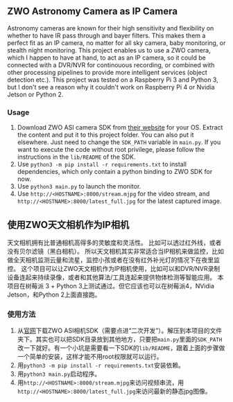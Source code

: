## ZWO Astronomy Camera as IP Camera

Astronomy cameras are known for their high sensitivity and flexibility on whether to have IR pass through and bayer filters.
This makes them a perfect fit as an IP camera, no matter for all sky camera, baby monitoring, or stealth night monitoring.
This project enables us to use a ZWO camera, which I happen to have at hand, to act as an IP camera, so it could be connected with a DVR/NVR for continouous recording, or combined with other processing pipelines to provide more intelligent services (object detection etc.).
This project was tested on a Raspberry Pi 3 and Python 3, but I don't see a reason why it couldn't work on Raspberry Pi 4 or Nvidia Jetson or Python 2.

### Usage

1. Download ZWO ASI camera SDK from [their website](https://download.astronomy-imaging-camera.com/for-developer/) for your OS. Extract the content and put it to this project folder. You can also put it elsewhere. Just need to change the `SDK_PATH` variable in `main.py`. If you want to execute the code without root privilege, please follow the instructions in the `lib/README` of the SDK.
2. Use `python3 -m pip install -r requirements.txt` to install dependencies, which only contain a python binding to ZWO SDK for now.
3. Use `python3 main.py` to launch the monitor.
4. Use `http://<HOSTNAME>:8000/stream.mjpg` for the video stream, and `http://<HOSTNAME>:8000/latest_full.jpg` for the latest captured image.

## 使用ZWO天文相机作为IP相机

天文相机拥有比普通相机高得多的灵敏度和灵活性。
比如可以透过红外线，或者没有贝尔滤镜（黑白相机）。
所以天文相机其实非常适合当IP相机来做监控，比如做全天相机监测云量和流星，监控小孩或者在没有红外补光灯的情况下在夜里监控。
这个项目可以让ZWO天文相机作为IP相机使用，比如可以和DVR/NVR录制设备连起来持续录像，或者和其他算法/工具连起来提供物体检测等智能应用。
本项目在树莓派 3 + Python 3上测试通过。但它应该也可以在树莓派4，NVidia Jetson，和Python 2上面直接跑。

### 使用方法

1. 从[官网](http://zwoasi.com/software)下载ZWO ASI相机SDK（需要点进“二次开发”）。解压到本项目的文件夹下。其实也可以把SDK目录放到其他地方，只要把`main.py`里面的`SDK_PATH`改一下就好。有一个小坑是需要看一下SDK的`lib/README`，跟着上面的步骤做一个简单的安装，这样才能不用root权限就可以运行。
2. 用`python3 -m pip install -r requirements.txt`安装依赖。
3. 用`python3 main.py`启动程序。
4. 用`http://<HOSTNAME>:8000/stream.mjpg`来访问视频串流，用`http://<HOSTNAME>:8000/latest_full.jpg`来访问最新的静态jpg图像。
